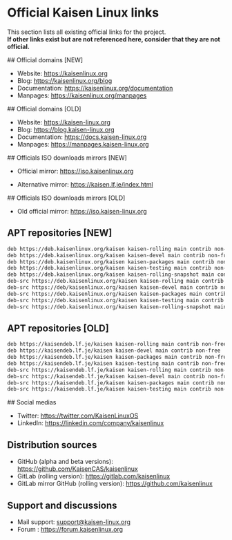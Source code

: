 # Official Kaisen Linux links

This section lists all existing official links for the project.    
**If other links exist but are not referenced here, consider that they are not official.**

## Official domains [NEW]

- Website: https://kaisenlinux.org  
- Blog: https://kaisenlinux.org/blog  
- Documentation: https://kaisenlinux.org/documentation  
- Manpages: https://kaisenlinux.org/manpages  

## Official domains [OLD]

- Website: https://kaisen-linux.org
- Blog: https://blog.kaisen-linux.org
- Documentation: https://docs.kaisen-linux.org
- Manpages: https://manpages.kaisen-linux.org

## Officials ISO downloads mirrors [NEW]

- Official mirror: https://iso.kaisenlinux.org

- Alternative mirror: https://kaisen.lf.je/index.html

## Officials ISO downloads mirrors [OLD]

- Old official mirror: https://iso.kaisen-linux.org

## APT repositories [NEW]

```bash
deb https://deb.kaisenlinux.org/kaisen kaisen-rolling main contrib non-free
deb https://deb.kaisenlinux.org/kaisen kaisen-devel main contrib non-free
deb https://deb.kaisenlinux.org/kaisen kaisen-packages main contrib non-free
deb https://deb.kaisenlinux.org/kaisen kaisen-testing main contrib non-free
deb https://deb.kaisenlinux.org/kaisen kaisen-rolling-snapshot main contrib non-free
deb-src https://deb.kaisenlinux.org/kaisen kaisen-rolling main contrib non-free
deb-src https://deb/kaisenlinux.org/kaisen kaisen-devel main contrib non-free
deb-src https://deb.kaisenlinux.org/kaisen kaisen-packages main contrib non-free
deb-src https://deb.kaisenlinux.org/kaisen kaisen-testing main contrib non-free
deb-src https://deb.kaisenlinux.org/kaisen kaisen-rolling-snapshot main contrib non-free
```
## APT repositories [OLD]

```bash
deb https://kaisendeb.lf.je/kaisen kaisen-rolling main contrib non-free
deb https://kaisendeb.lf.je/kaisen kaisen-devel main contrib non-free
deb https://kaisendeb.lf.je/kaisen kaisen-packages main contrib non-free
deb https://kaisendeb.lf.je/kaisen kaisen-testing main contrib non-free
deb-src https://kaisendeb.lf.je/kaisen kaisen-rolling main contrib non-free
deb-src https://kaisendeb.lf.je/kaisen kaisen-devel main contrib non-free
deb-src https://kaisendeb.lf.je/kaisen kaisen-packages main contrib non-free
deb-src https://kaisendeb.lf.je/kaisen kaisen-testing main contrib non-free
```

## Social medias

- Twitter: https://twitter.com/KaisenLinuxOS
- LinkedIn: https://linkedin.com/company/kaisenlinux

## Distribution sources

- GitHub (alpha and beta versions): https://github.com/KaisenCAS/kaisenlinux
- GitLab (rolling version): https://gitlab.com/kaisenlinux
- GitLab mirror GitHub (rolling version): https://github.com/kaisenlinux

## Support and discussions

- Mail support: support@kaisen-linux.org
- Forum : https://forum.kaisenlinux.org